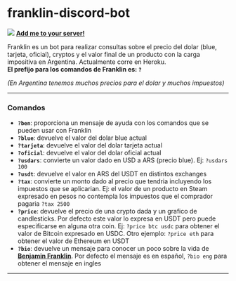 # franklin-discord-bot

![](https://i.imgur.com/Xt2KRRf.png) [**Add me to your server!**](https://discord.com/api/oauth2/authorize?client_id=845142608941547520&permissions=532576468032&scope=bot "Add me!")

Franklin es un bot para realizar consultas sobre el precio del dolar (blue, tarjeta, oficial), cryptos y el valor final de un producto con la carga impositiva en Argentina. Actualmente corre en Heroku.               
**El prefijo para los comandos de Franklin es: `?`**

*(En Argentina tenemos muchos precios para el dolar y muchos impuestos)* 


------------


### Comandos

- **`?ben`**: proporciona un mensaje de ayuda con los comandos que se pueden usar con    	 Franklin
- **`?blue`**: devuelve el valor del dolar blue actual
- **`?tarjeta`**: devuelve el valor del dolar tarjeta actual
- **`?oficial`**: devuelve el valor del dolar oficial actual
- **`?usdars`**: convierte un valor dado en USD a ARS (precio blue). Ej: `?usdars 100`
- **`?usdt`**: devuelve el valor en ARS del USDT en distintos exchanges
- **`?tax`**: convierte un monto dado al precio que tendria incluyendo los impuestos que se aplicarian. Ej: el valor de un producto en Steam expresado en pesos no contempla los impuestos que el comprador pagaria `?tax 2500`
- **`?price`**: devuelve el precio de una crypto dada y un grafico de candlesticks. Por defecto este valor lo expresa en USDT pero puede especificarse en alguna otra coin. Ej: `?price btc usdc` para obtener el valor de Bitcoin expresado en USDC. Otro ejemplo: `?price eth` para obtener el valor de Ethereum en USDT
- **`?bio`**: devuelve un mensaje para conocer un poco sobre la vida de **[Benjamin Franklin](https://es.wikipedia.org/wiki/Benjamin_Franklin "Benjamin Franklin")**.   Por defecto el mensaje es en español, `?bio eng` para obtener el mensaje en ingles


------------


